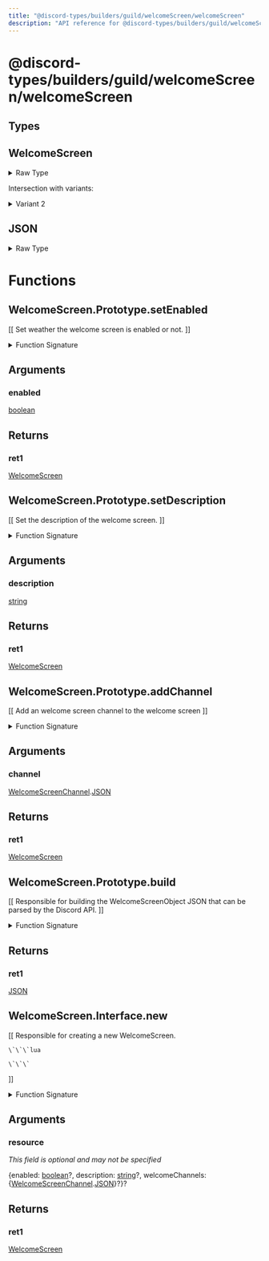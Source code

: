 ```yaml
---
title: "@discord-types/builders/guild/welcomeScreen/welcomeScreen"
description: "API reference for @discord-types/builders/guild/welcomeScreen/welcomeScreen"
---
```


<div id="@discord-types/builders/guild/welcomeScreen/welcomeScreen"></div>

# @discord-types/builders/guild/welcomeScreen/welcomeScreen

<div id="Types"></div>

## Types

<div id="WelcomeScreen"></div>

## WelcomeScreen

<details>
<summary>Raw Type</summary>

```luau
type WelcomeScreen = WelcomeScreen.Prototype, & {
	enabled: boolean?,

	description: string?,

	welcomeChannels: {WelcomeScreenChannel.JSON}
}
```

</details>

Intersection with variants:

<details>
<summary>Variant 2</summary>

<TypeTable
	type={{
		"enabled": {
			type: "[boolean](#boolean)?",
			description: "",
			required: false
		},
		"description": {
			type: "[string](#string)?",
			description: "",
			required: false
		},
		"welcomeChannels": {
			type: "\{[WelcomeScreenChannel](#module.WelcomeScreenChannel).[JSON](#JSON)\}",
			description: "",
			required: true
		},
	}}
/>
</details>

<div id="JSON"></div>

## JSON

<details>
<summary>Raw Type</summary>

```luau
type JSON = WelcomeScreen.Prototype.build(nil :: any),
```

</details>

<div id="Functions"></div>

# Functions

<div id="WelcomeScreen.Prototype.setEnabled"></div>

## WelcomeScreen.Prototype.setEnabled

\[\[
	Set weather the welcome screen is enabled or not.
\]\]

<details>
<summary>Function Signature</summary>

```luau
--[[
	Set weather the welcome screen is enabled or not.
]]
function WelcomeScreen.Prototype.setEnabled(self: WelcomeScreen, enabled: boolean) -> WelcomeScreen end
```

</details>

<div id="Arguments"></div>

## Arguments

<div id="enabled"></div>

### enabled

[boolean](#boolean)

<div id="Returns"></div>

## Returns

<div id="ret1"></div>

### ret1

[WelcomeScreen](#WelcomeScreen)<div id="WelcomeScreen.Prototype.setDescription"></div>

## WelcomeScreen.Prototype.setDescription

\[\[
	Set the description of the welcome screen.
\]\]

<details>
<summary>Function Signature</summary>

```luau
--[[
	Set the description of the welcome screen.
]]
function WelcomeScreen.Prototype.setDescription(self: WelcomeScreen, description: string) -> WelcomeScreen end
```

</details>

<div id="Arguments"></div>

## Arguments

<div id="description"></div>

### description

[string](#string)

<div id="Returns"></div>

## Returns

<div id="ret1"></div>

### ret1

[WelcomeScreen](#WelcomeScreen)<div id="WelcomeScreen.Prototype.addChannel"></div>

## WelcomeScreen.Prototype.addChannel

\[\[
	Add an welcome screen channel to the welcome screen
\]\]

<details>
<summary>Function Signature</summary>

```luau
--[[
	Add an welcome screen channel to the welcome screen
]]
function WelcomeScreen.Prototype.addChannel(self: WelcomeScreen, channel: WelcomeScreenChannel.JSON) -> WelcomeScreen end
```

</details>

<div id="Arguments"></div>

## Arguments

<div id="channel"></div>

### channel

[WelcomeScreenChannel](#module.WelcomeScreenChannel).[JSON](#JSON)



<div id="Returns"></div>

## Returns

<div id="ret1"></div>

### ret1

[WelcomeScreen](#WelcomeScreen)<div id="WelcomeScreen.Prototype.build"></div>

## WelcomeScreen.Prototype.build

\[\[
	Responsible for building the WelcomeScreenObject JSON that can be parsed by the Discord API.
\]\]

<details>
<summary>Function Signature</summary>

```luau
--[[
	Responsible for building the WelcomeScreenObject JSON that can be parsed by the Discord API.
]]
function WelcomeScreen.Prototype.build(self: WelcomeScreen) -> JSON end
```

</details>

<div id="Returns"></div>

## Returns

<div id="ret1"></div>

### ret1

[JSON](#JSON)<div id="WelcomeScreen.Interface.new"></div>

## WelcomeScreen.Interface.new

\[\[
	Responsible for creating a new WelcomeScreen.

	\`\`\`lua
	
	\`\`\`
\]\]

<details>
<summary>Function Signature</summary>

```luau
--[[
	Responsible for creating a new WelcomeScreen.

	\`\`\`lua
	
	\`\`\`
]]
function WelcomeScreen.Interface.new(resource: {
		enabled: boolean?,

		description: string?,

		welcomeChannels: {WelcomeScreenChannel.JSON}?
	}?) -> WelcomeScreen end
```

</details>

<div id="Arguments"></div>

## Arguments

<div id="resource"></div>

### resource

*This field is optional and may not be specified*

\{enabled: [boolean](#boolean)?, description: [string](#string)?, welcomeChannels: \{[WelcomeScreenChannel](#module.WelcomeScreenChannel).[JSON](#JSON)\}?\}?

<div id="Returns"></div>

## Returns

<div id="ret1"></div>

### ret1

[WelcomeScreen](#WelcomeScreen)